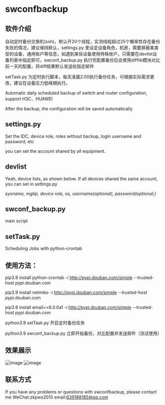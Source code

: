 # swconfbackup

## 软件介绍

自动定时备份交换机(ssh)，默认开20个线程，实测线程超过25个概率性存在备份失败的情况，建议保持默认，settings.py 里设定设备角色，机房，需要屏蔽某类型的设备，通用账户等信息，如遇到某些设备使用特殊账户，只需要在devlist设备列表中指定即可，swconf_backup.py 执行完配置备份后会使用difflib模块对比前一天的配置，将diff结果默认发送给指定邮件

setTask.py 为定时执行脚本，每天凌晨2:00执行备份任务，可根据实际需求更改，建议在设备压力低峰期执行。

Automatic daily scheduled backup of switch and router configuration, support H3C、HUAWEI

After the backup, the configuration will be saved automatically 

## settings.py

Set the IDC, device role, roles without backup, login username and password, etc

you can set the account shared by all equipment.

## devlist

Yeah, device lists, as shown below. If all devices shared the same account, you can set in settings.py 

*sysname, mgtip, device role, os, username(optional), password(optional;)*

## swconf_backup.py

main script

## setTask.py

Scheduling Jobs with python-crontab

## 使用方法：

pip3.9 install python-crontab -i http://pypi.douban.com/simple --trusted-host pypi.douban.com

pip3.9 install netmiko -i http://pypi.douban.com/simple --trusted-host pypi.douban.com

pip3.9 install email==6.0.0a1 -i http://pypi.douban.com/simple --trusted-host pypi.douban.com

python3.9 setTask.py 开启定时备份任务

python3.9 swconf_backup.py 立即开始备份，对比配置并发送邮件（测试使用）

## 效果展示

![image](https://github.com/arnohub/swconfbackup/blob/main/swconfbackup/example1.jpg)
![image](https://github.com/arnohub/swconfbackup/blob/main/swconfbackup/example2.jpg)

## 联系方式

If you have any problems or questions with swconfbackup, please contact me WeChat:zkpws2010 email:639188185@qq.com
